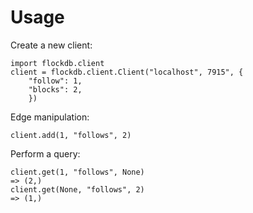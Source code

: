 # Usage

Create a new client:

    import flockdb.client
    client = flockdb.client.Client("localhost", 7915", {
        "follow": 1,
        "blocks": 2,
        })

Edge manipulation:

    client.add(1, "follows", 2)

Perform a query:

    client.get(1, "follows", None)
    => (2,)
    client.get(None, "follows", 2)
    => (1,)
